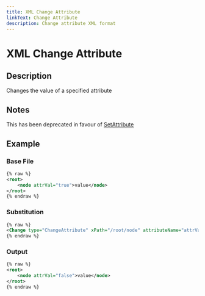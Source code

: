 ```yaml
---
title: XML Change Attribute
linkText: Change Attribute
description: Change attribute XML format
---
```


# XML Change Attribute

## Description

Changes the value of a specified attribute

## Notes

This has been deprecated in favour of [SetAttribute](../set-attribute)

## Example

### Base File

```XML
{% raw %}
<root>
    <node attrVal="true">value</node>
</root>
{% endraw %}
```

### Substitution

```XML
{% raw %}
<Change type="ChangeAttribute" xPath="/root/node" attributeName="attrVal" value="false" />
{% endraw %}
```

### Output

```XML
{% raw %}
<root>
    <node attrVal="false">value</node>
</root>
{% endraw %}
```
